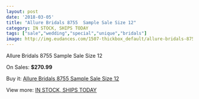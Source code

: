 ```yaml
---
layout: post
date: '2018-03-05'
title: "Allure Bridals 8755  Sample Sale Size 12"
category: IN STOCK, SHIPS TODAY
tags: ["sale","wedding","special","unique","bridals"]
image: http://img.eudances.com/1507-thickbox_default/allure-bridals-8755-sample-sale-size-12.jpg
---
```

Allure Bridals 8755  Sample Sale Size 12

On Sales: **$270.99**
<a href="https://www.eudances.com/en/in-stock-ships-today/529-allure-bridals-8755-sample-sale-size-12.html"><amp-img layout="responsive" width="600" height="600" src="//img.eudances.com/1507-thickbox_default/allure-bridals-8755-sample-sale-size-12.jpg" alt="Allure Bridals 8755  Sample Sale Size 12 0" /></a>
<a href="https://www.eudances.com/en/in-stock-ships-today/529-allure-bridals-8755-sample-sale-size-12.html"><amp-img layout="responsive" width="600" height="600" src="//img.eudances.com/1509-thickbox_default/allure-bridals-8755-sample-sale-size-12.jpg" alt="Allure Bridals 8755  Sample Sale Size 12 1" /></a>
<a href="https://www.eudances.com/en/in-stock-ships-today/529-allure-bridals-8755-sample-sale-size-12.html"><amp-img layout="responsive" width="600" height="600" src="//img.eudances.com/1508-thickbox_default/allure-bridals-8755-sample-sale-size-12.jpg" alt="Allure Bridals 8755  Sample Sale Size 12 2" /></a>

Buy it: [Allure Bridals 8755  Sample Sale Size 12](https://www.eudances.com/en/in-stock-ships-today/529-allure-bridals-8755-sample-sale-size-12.html "Allure Bridals 8755  Sample Sale Size 12")

View more: [IN STOCK, SHIPS TODAY](https://www.eudances.com/en/5-in-stock-ships-today "IN STOCK, SHIPS TODAY")